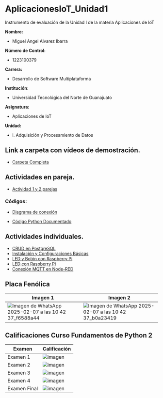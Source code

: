 # AplicacionesIoT_Unidad1
Instrumento de evaluación de la Unidad I de la materia Aplicaciones de IoT

**Nombre:**
- Miguel Angel Alvarez Ibarra

**Número de Control:**
- 1223100379

**Carrera:**
- Desarrollo de Software Multiplataforma

**Institución:**
- Universidad Tecnológica del Norte de Guanajuato

**Asignatura:**
- Aplicaciones de IoT

**Unidad:**
- I. Adquisición y Procesamiento de Datos

## Link a carpeta con vídeos de demostración.
- [Carpeta Completa](https://drive.google.com/drive/folders/1xw73QppfqjuF_hzutWYUCsdSybzAyCbZ?usp=sharing)

## Actividades en pareja.
- [Actividad 1 y 2 parejas](https://drive.google.com/file/d/1AY2FTR8uPCJS0bn5l2eF9jXhlDHp-9AZ/view?usp=drive_link)
### Códigos:
- [Diagrama de conexión](https://drive.google.com/file/d/1BBMqcXRfcAkuH-qIF29YJuWEf-ynKbIy/view?usp=drive_link)

- [Código Python Documentado](https://github.com/MiguelAlvarezIbarra/AplicacionesIoT_Unidad1/commit/b78ed7f8a077e9d881702dd830a4194182835a96)

## Actividades individuales.
- [CRUD en PostgreSQL](https://drive.google.com/file/d/1PkWyeWwjPNzwnqLOt63gcUZfbxzAmDb1/view?usp=drive_link)
- [Instalación y Configuraciones Básicas](https://drive.google.com/file/d/16CI9v2FEhKU4_qPN3p96XlsLyfAJSfV5/view?usp=drive_link)
- [LED y Botón con Raspberry Pi](https://drive.google.com/file/d/1LDSNreH223prNx8Q7Yzjva9aW6vR8lIO/view?usp=drive_link)
- [LED con Raspberry Pi](https://drive.google.com/file/d/1k8_ygdkSOHWrOXoa1LoVQC-LuSm0Ei4v/view?usp=drive_link)
- [Conexión MQTT en Node-RED](https://drive.google.com/file/d/1P6hpbPVd6mowNhcBRhz3o0vhynZU9-ww/view?usp=drive_link)

## Placa Fenólica
| Imagen 1 | Imagen 2 |
|----------|----------|
|![Imagen de WhatsApp 2025-02-07 a las 10 42 37_f6588a44](https://github.com/user-attachments/assets/9e51f6fc-894e-4f66-8ece-06b9039261fc)|![Imagen de WhatsApp 2025-02-07 a las 10 42 37_b0a23419](https://github.com/user-attachments/assets/90149323-95f1-437d-a54f-e07fe6a1066e)|



## Calificaciones Curso Fundamentos de Python 2

| Examen | Calificación |
|--------|-------------|
| Examen 1 | ![imagen](https://github.com/user-attachments/assets/acd0e6b6-83b8-42f4-a3e8-190c173da0bd)|
| Examen 2 | ![imagen](https://github.com/user-attachments/assets/76c7787b-18a2-4f65-a037-c730df396d25)|
| Examen 3 | ![imagen](https://github.com/user-attachments/assets/f706eded-d478-4ba4-aa66-f3d6d6502a58)|
| Examen 4 | ![imagen](https://github.com/user-attachments/assets/9631f320-bd85-49bf-950d-4308ab96cdb8)|
| Examen Final | ![imagen](https://github.com/user-attachments/assets/5a1da52e-f585-4da6-be19-33b24c4e4818)|
